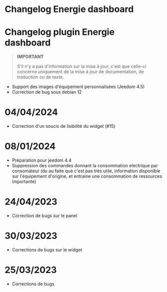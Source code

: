 # Changelog Energie dashboard

# Changelog plugin Energie dashboard

>**IMPORTANT**
>
>S'il n'y a pas d'information sur la mise à jour, c'est que celle-ci concerne uniquement de la mise à jour de documentation, de traduction ou de texte.

- Support des images d'équipement personnalisées (Jeedom 4.5)
- Correction de bug sous debian 12

# 04/04/2024

- Correction d'un soucis de lisibilité du widget (#15)

# 08/01/2024

- Préparation pour jeedom 4.4
- Suppression des commandes donnant la consommation electrique par consomateur (du au faite que c'est pas très utile, information disponible sur l'équipement d'origine, et entraine une consommation de ressources importante)

# 24/04/2023

- Correction de bugs sur le panel

# 30/03/2023

- Corrections de bugs sur le widget

# 25/03/2023

- Corrections de bugs
